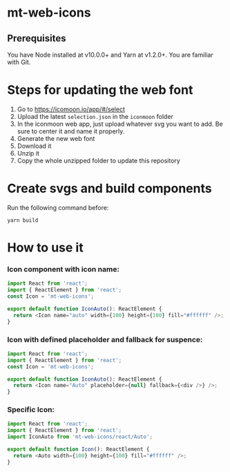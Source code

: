 # mt-web-icons

## Prerequisites

You have Node installed at v10.0.0+ and Yarn at v1.2.0+.
You are familiar with Git.

# Steps for updating the web font

1. Go to https://icomoon.io/app/#/select
2. Upload the latest `selection.json` in the `iconmoon` folder
3. In the iconmoon web app, just upload whatever svg you want to add. Be sure to center it and name it properly.
4. Generate the new web font
5. Download it
6. Unzip it
7. Copy the whole unzipped folder to update this repository

# Create svgs and build components

Run the following command before:

```console
yarn build
```

# How to use it

### Icon component with icon name:

```javascript
import React from 'react';
import { ReactElement } from 'react';
const Icon = 'mt-web-icons';

export default function IconAuto(): ReactElement {
  return <Icon name="auto" width={100} height={100} fill="#ffffff" />;
}
```

### Icon with defined placeholder and fallback for suspence:

```javascript
import React from 'react';
import { ReactElement } from 'react';
const Icon = 'mt-web-icons';

export default function IconAuto(): ReactElement {
  return <Icon name="Auto" placeholder={null} fallback={<div />} />;
}
```

### Specific Icon:

```javascript
import React from 'react';
import { ReactElement } from 'react';
import IconAuto from 'mt-web-icons/react/Auto';

export default function Icon(): ReactElement {
  return <Auto width={100} height={100} fill="#ffffff" />;
}
```
